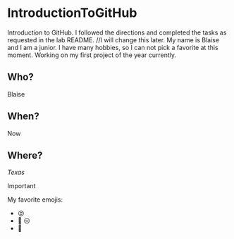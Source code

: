 # IntroductionToGitHub
Introduction to GitHub. I followed the directions and completed the tasks as requested in the lab README. //I will change this later.
My name is Blaise and I am a junior.
I have many hobbies, so I can not pick a favorite at this moment.
Working on my first project of the year currently. 


## Who?
Blaise

## When?
Now

## Where? 
_Texas_

> [!IMPORTANT]
My favorite emojis:
- :stuck_out_tongue_closed_eyes:
- :hugs:	:expressionless:
- :partying_face:	

